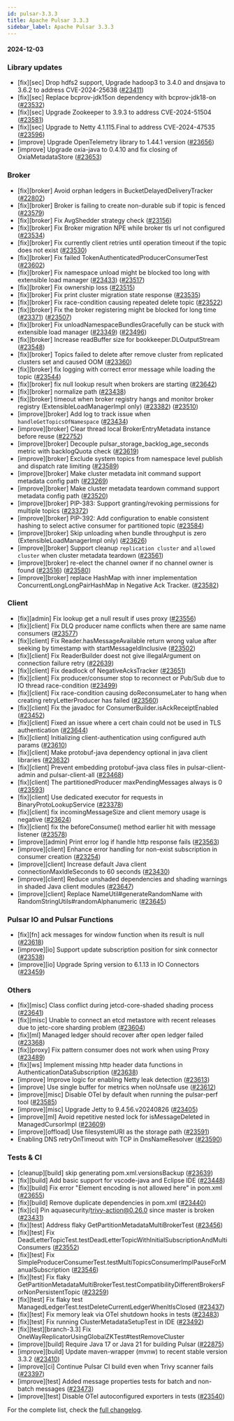 ```yaml
---
id: pulsar-3.3.3
title: Apache Pulsar 3.3.3
sidebar_label: Apache Pulsar 3.3.3
---
```


#### 2024-12-03

### Library updates

- [fix][sec] Drop hdfs2 support, Upgrade hadoop3 to 3.4.0 and dnsjava to 3.6.2 to address CVE-2024-25638 ([#23411](https://github.com/apache/pulsar/pull/23411))
- [fix][sec] Replace bcprov-jdk15on dependency with bcprov-jdk18-on ([#23532](https://github.com/apache/pulsar/pull/23532))
- [fix][sec] Upgrade Zookeeper to 3.9.3 to address CVE-2024-51504 ([#23581](https://github.com/apache/pulsar/pull/23581))
- [fix][sec] Upgrade to Netty 4.1.115.Final to address CVE-2024-47535 ([#23596](https://github.com/apache/pulsar/pull/23596))
- [improve] Upgrade OpenTelemetry library to 1.44.1 version ([#23656](https://github.com/apache/pulsar/pull/23656))
- [improve] Upgrade oxia-java to 0.4.10 and fix closing of OxiaMetadataStore ([#23653](https://github.com/apache/pulsar/pull/23653))

### Broker

- [fix][broker] Avoid orphan ledgers in BucketDelayedDeliveryTracker ([#22802](https://github.com/apache/pulsar/pull/22802))
- [fix][broker] Broker is failing to create non-durable sub if topic is fenced ([#23579](https://github.com/apache/pulsar/pull/23579))
- [fix][broker] Fix AvgShedder strategy check ([#23156](https://github.com/apache/pulsar/pull/23156))
- [fix][broker] Fix Broker migration NPE while broker tls url not configured ([#23534](https://github.com/apache/pulsar/pull/23534))
- [fix][broker] Fix currently client retries until operation timeout if the topic does not exist ([#23530](https://github.com/apache/pulsar/pull/23530))
- [fix][broker] Fix failed TokenAuthenticatedProducerConsumerTest ([#23602](https://github.com/apache/pulsar/pull/23602))
- [fix][broker] Fix namespace unload might be blocked too long with extensible load manager ([#23433](https://github.com/apache/pulsar/pull/23433)) ([#23517](https://github.com/apache/pulsar/pull/23517))
- [fix][broker] Fix ownership loss ([#23515](https://github.com/apache/pulsar/pull/23515))
- [fix][broker] Fix print cluster migration state response ([#23535](https://github.com/apache/pulsar/pull/23535))
- [fix][broker] Fix race-condition causing repeated delete topic ([#23522](https://github.com/apache/pulsar/pull/23522))
- [fix][broker] Fix the broker registering might be blocked for long time ([#23371](https://github.com/apache/pulsar/pull/23371)) ([#23507](https://github.com/apache/pulsar/pull/23507))
- [fix][broker] Fix unloadNamespaceBundlesGracefully can be stuck with extensible load manager  ([#23349](https://github.com/apache/pulsar/pull/23349)) ([#23496](https://github.com/apache/pulsar/pull/23496))
- [fix][broker] Increase readBuffer size for bookkeeper.DLOutputStream ([#23548](https://github.com/apache/pulsar/pull/23548))
- [fix][broker] Topics failed to delete after remove cluster from replicated clusters set and caused OOM ([#23360](https://github.com/apache/pulsar/pull/23360))
- [fix][broker] fix logging with correct error message while loading the topic ([#23544](https://github.com/apache/pulsar/pull/23544))
- [fix][broker] fix null lookup result when brokers are starting ([#23642](https://github.com/apache/pulsar/pull/23642))
- [fix][broker] normalize path ([#23438](https://github.com/apache/pulsar/pull/23438))
- [fix][broker] timeout when broker registry hangs and monitor broker registry (ExtensibleLoadManagerImpl only) ([#23382](https://github.com/apache/pulsar/pull/23382)) ([#23510](https://github.com/apache/pulsar/pull/23510))
- [improve][broker] Add log to track issue when `handleGetTopicsOfNamespace` ([#23434](https://github.com/apache/pulsar/pull/23434))
- [improve][broker] Clear thread local BrokerEntryMetadata instance before reuse ([#22752](https://github.com/apache/pulsar/pull/22752))
- [improve][broker] Decouple pulsar_storage_backlog_age_seconds metric with backlogQuota check ([#23619](https://github.com/apache/pulsar/pull/23619))
- [improve][broker] Exclude system topics from namespace level publish and dispatch rate limiting ([#23589](https://github.com/apache/pulsar/pull/23589))
- [improve][broker] Make cluster metadata init command support metadata config path ([#23269](https://github.com/apache/pulsar/pull/23269))
- [improve][broker] Make cluster metadata teardown command support metadata config path ([#23520](https://github.com/apache/pulsar/pull/23520))
- [improve][broker] PIP-383: Support granting/revoking permissions for multiple topics ([#23372](https://github.com/apache/pulsar/pull/23372))
- [improve][broker] PIP-392: Add configuration to enable consistent hashing to select active consumer for partitioned topic ([#23584](https://github.com/apache/pulsar/pull/23584))
- [improve][broker] Skip unloading when bundle throughput is zero (ExtensibleLoadManagerImpl only) ([#23626](https://github.com/apache/pulsar/pull/23626))
- [improve][broker] Support cleanup `replication cluster` and `allowed cluster` when cluster metadata teardown ([#23561](https://github.com/apache/pulsar/pull/23561))
- [improve][broker] re-elect the channel owner if no channel owner is found ([#23516](https://github.com/apache/pulsar/pull/23516)) ([#23580](https://github.com/apache/pulsar/pull/23580))
- [improve][broker] replace HashMap with inner implementation ConcurrentLongLongPairHashMap in Negative Ack Tracker. ([#23582](https://github.com/apache/pulsar/pull/23582))

### Client

- [fix][admin] Fix lookup get a null result if uses proxy ([#23556](https://github.com/apache/pulsar/pull/23556))
- [fix][client] Fix DLQ producer name conflicts when there are same name consumers ([#23577](https://github.com/apache/pulsar/pull/23577))
- [fix][client] Fix Reader.hasMessageAvailable return wrong value after seeking by timestamp with startMessageIdInclusive ([#23502](https://github.com/apache/pulsar/pull/23502))
- [fix][client] Fix ReaderBuilder doest not give illegalArgument on connection failure retry ([#22639](https://github.com/apache/pulsar/pull/22639))
- [fix][client] Fix deadlock of NegativeAcksTracker ([#23651](https://github.com/apache/pulsar/pull/23651))
- [fix][client] Fix producer/consumer stop to reconnect or Pub/Sub due to IO thread race-condition  ([#23499](https://github.com/apache/pulsar/pull/23499))
- [fix][client] Fix race-condition causing doReconsumeLater to hang when creating retryLetterProducer has failed ([#23560](https://github.com/apache/pulsar/pull/23560))
- [fix][client] Fix the javadoc for ConsumerBuilder.isAckReceiptEnabled ([#23452](https://github.com/apache/pulsar/pull/23452))
- [fix][client] Fixed an issue where a cert chain could not be used in TLS authentication ([#23644](https://github.com/apache/pulsar/pull/23644))
- [fix][client] Initializing client-authentication using configured auth params ([#23610](https://github.com/apache/pulsar/pull/23610))
- [fix][client] Make protobuf-java dependency optional in java client libraries ([#23632](https://github.com/apache/pulsar/pull/23632))
- [fix][client] Prevent embedding protobuf-java class files in pulsar-client-admin and pulsar-client-all ([#23468](https://github.com/apache/pulsar/pull/23468))
- [fix][client] The partitionedProducer maxPendingMessages always is 0 ([#23593](https://github.com/apache/pulsar/pull/23593))
- [fix][client] Use dedicated executor for requests in BinaryProtoLookupService ([#23378](https://github.com/apache/pulsar/pull/23378))
- [fix][client] fix incomingMessageSize and client memory usage is negative ([#23624](https://github.com/apache/pulsar/pull/23624))
- [fix][client] fix the beforeConsume() method earlier hit with message listener ([#23578](https://github.com/apache/pulsar/pull/23578))
- [improve][admin] Print error log if handle http response fails ([#23563](https://github.com/apache/pulsar/pull/23563))
- [improve][client] Enhance error handling for non-exist subscription in consumer creation ([#23254](https://github.com/apache/pulsar/pull/23254))
- [improve][client] Increase default Java client connectionMaxIdleSeconds to 60 seconds ([#23430](https://github.com/apache/pulsar/pull/23430))
- [improve][client] Reduce unshaded dependencies and shading warnings in shaded Java client modules ([#23647](https://github.com/apache/pulsar/pull/23647))
- [improve][client] Replace NameUtil#generateRandomName with RandomStringUtils#randomAlphanumeric ([#23645](https://github.com/apache/pulsar/pull/23645))

### Pulsar IO and Pulsar Functions

- [fix][fn] ack messages for window function when its result is null ([#23618](https://github.com/apache/pulsar/pull/23618))
- [improve][io] Support update subscription position for sink connector ([#23538](https://github.com/apache/pulsar/pull/23538))
- [improve][io] Upgrade Spring version to 6.1.13 in IO Connectors ([#23459](https://github.com/apache/pulsar/pull/23459))

### Others

- [fix][misc] Class conflict during jetcd-core-shaded shading process ([#23641](https://github.com/apache/pulsar/pull/23641))
- [fix][misc] Unable to connect an etcd metastore with recent releases due to jetc-core sharding problem ([#23604](https://github.com/apache/pulsar/pull/23604))
- [fix][ml] Managed ledger should recover after open ledger failed ([#23368](https://github.com/apache/pulsar/pull/23368))
- [fix][proxy] Fix pattern consumer does not work when using Proxy ([#23489](https://github.com/apache/pulsar/pull/23489))
- [fix][ws] Implement missing http header data functions in AuthenticationDataSubscription ([#23638](https://github.com/apache/pulsar/pull/23638))
- [improve] Improve logic for enabling Netty leak detection ([#23613](https://github.com/apache/pulsar/pull/23613))
- [improve] Use single buffer for metrics when noUnsafe use ([#23612](https://github.com/apache/pulsar/pull/23612))
- [improve][misc] Disable OTel by default when running the pulsar-perf tool ([#23585](https://github.com/apache/pulsar/pull/23585))
- [improve][misc] Upgrade Jetty to 9.4.56.v20240826 ([#23405](https://github.com/apache/pulsar/pull/23405))
- [improve][ml] Avoid repetitive nested lock for isMessageDeleted in ManagedCursorImpl ([#23609](https://github.com/apache/pulsar/pull/23609))
- [improve][offload] Use filesystemURI as the storage path ([#23591](https://github.com/apache/pulsar/pull/23591))
- Enabling DNS retryOnTimeout with TCP in DnsNameResolver ([#23590](https://github.com/apache/pulsar/pull/23590))

### Tests & CI

- [cleanup][build] skip generating pom.xml.versionsBackup ([#23639](https://github.com/apache/pulsar/pull/23639))
- [fix][build] Add basic support for vscode-java and Eclipse IDE ([#23448](https://github.com/apache/pulsar/pull/23448))
- [fix][build] Fix error "Element encoding is not allowed here" in pom.xml ([#23655](https://github.com/apache/pulsar/pull/23655))
- [fix][build] Remove duplicate dependencies in pom.xml ([#23440](https://github.com/apache/pulsar/pull/23440))
- [fix][ci] Pin aquasecurity/trivy-action@0.26.0 since master is broken ([#23431](https://github.com/apache/pulsar/pull/23431))
- [fix][test] Address flaky GetPartitionMetadataMultiBrokerTest ([#23456](https://github.com/apache/pulsar/pull/23456))
- [fix][test] Fix DeadLetterTopicTest.testDeadLetterTopicWithInitialSubscriptionAndMultiConsumers ([#23552](https://github.com/apache/pulsar/pull/23552))
- [fix][test] Fix SimpleProducerConsumerTest.testMultiTopicsConsumerImplPauseForManualSubscription ([#23546](https://github.com/apache/pulsar/pull/23546))
- [fix][test] Fix flaky GetPartitionMetadataMultiBrokerTest.testCompatibilityDifferentBrokersForNonPersistentTopic ([#23259](https://github.com/apache/pulsar/pull/23259))
- [fix][test] Fix flaky test ManagedLedgerTest.testDeleteCurrentLedgerWhenItIsClosed ([#23437](https://github.com/apache/pulsar/pull/23437))
- [fix][test] Fix memory leak via OTel shutdown hooks in tests ([#23483](https://github.com/apache/pulsar/pull/23483))
- [fix][test] Fix running ClusterMetadataSetupTest in IDE ([#23492](https://github.com/apache/pulsar/pull/23492))
- [fix][test][branch-3.3] Fix OneWayReplicatorUsingGlobalZKTest#testRemoveCluster
- [improve][build] Require Java 17 or Java 21 for building Pulsar ([#22875](https://github.com/apache/pulsar/pull/22875))
- [improve][build] Update maven-wrapper (mvnw) to recent stable version 3.3.2 ([#23410](https://github.com/apache/pulsar/pull/23410))
- [improve][ci] Continue Pulsar CI build even when Trivy scanner fails ([#23397](https://github.com/apache/pulsar/pull/23397))
- [improve][test] Added message properties tests for batch and non-batch messages ([#23473](https://github.com/apache/pulsar/pull/23473))
- [improve][test] Disable OTel autoconfigured exporters in tests ([#23540](https://github.com/apache/pulsar/pull/23540))

For the complete list, check the [full changelog](https://github.com/apache/pulsar/compare/v3.3.2...v3.3.3).